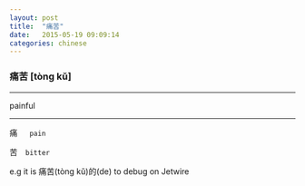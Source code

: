 ```yaml
---
layout: post
title:  "痛苦"
date:   2015-05-19 09:09:14
categories: chinese
---
```

### 痛苦 [tòng kǔ]
-----------

 painful

-----------

痛　` pain`

苦　`bitter`

e.g  it is 痛苦(tòng kǔ)的(de) to debug on Jetwire




